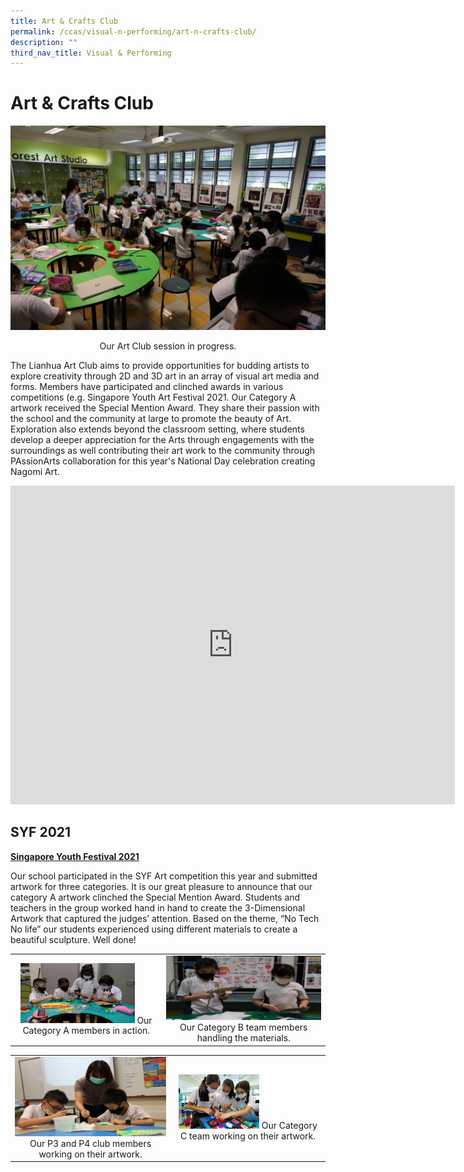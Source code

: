 ```yaml
---
title: Art & Crafts Club
permalink: /ccas/visual-n-performing/art-n-crafts-club/
description: ""
third_nav_title: Visual & Performing
---
```

# Art & Crafts Club

![](/images/CCAs/Art%20&%20Crafts%20Club/Art%20%20Crafts%20Club.jpg)

<center>Our Art Club session in progress.</center>

The Lianhua Art Club aims to provide opportunities for budding artists to explore creativity through 2D and 3D art in an array of visual art media and forms. Members have participated and clinched awards in various competitions (e.g. Singapore Youth Art Festival 2021. Our Category A artwork received the Special Mention Award. They share their passion with the school and the community at large to promote the beauty of Art. Exploration also extends beyond the classroom setting, where students develop a deeper appreciation for the Arts through engagements with the surroundings as well contributing their art work to the community through PAssionArts collaboration for this year's National Day celebration creating Nagomi Art.


<iframe width="711" height="510" src="https://www.youtube.com/embed/gt2ynGcQ1N8" title="Art Club P1 CCAs Experiences" frameborder="0" allow="accelerometer; autoplay; clipboard-write; encrypted-media; gyroscope; picture-in-picture" allowfullscreen></iframe>


## SYF 2021

**<u>Singapore Youth Festival 2021</u>**

Our school participated in the SYF Art competition this year and submitted artwork for three categories. It is our great pleasure to announce that our category A artwork clinched the Special Mention Award. Students and teachers in the group worked hand in hand to create the 3-Dimensional Artwork that captured the judges’ attention. Based on the theme, “No Tech No life” our students experienced using different materials to create a beautiful sculpture. Well done!

|     |     |
|:-:|:-:|
|  <img src="/images/CCAs/Art%20&%20Crafts%20Club/SYF%202021_1.jpg" style="width:80%"> Our Category A members in action. |  ![](/images/CCAs/Art%20&%20Crafts%20Club/SYF%202021_2.jpg) Our Category B team members handling the materials.  |

|    |       |
|:----:|:----:|
|  ![](/images/CCAs/Art%20&%20Crafts%20Club/SYF%202021_3.jpg)   Our P3 and P4 club members working on their artwork.  |  <img src="/images/CCAs/Art%20&%20Crafts%20Club/Training%20photos%203.jpg" style="width:55%">  Our Category C team working on their artwork. |